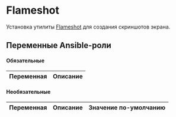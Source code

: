 # Flameshot

Установка утилиты [Flameshot](https://github.com/flameshot-org/flameshot) для создания скриншотов экрана.

## Переменные Ansible-роли

#### Обязательные

| Переменная | Описание |
| --- | --- |  

#### Необязательные

| Переменная | Описание | Значение по-умолчанию |
| --- | --- | --- |
